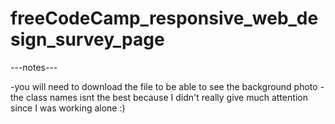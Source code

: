 # freeCodeCamp_responsive_web_design_survey_page

---notes---

-you will need to download the file to be able to see the background photo
-the class names isnt the best because I didn't really give much attention since I was working alone :)
